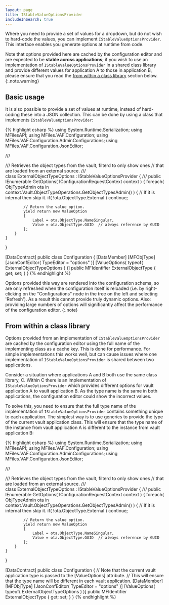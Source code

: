 ```yaml
---
layout: page
title: IStableValueOptionsProvider
includeInSearch: true
---
```


Where you need to provide a set of values for a dropdown, but do not wish to hard-code the values, you can implement `IStableValueOptionsProvider`.  This interface enables you generate options at runtime from code.

Note that options provided here are cached by the configuration editor and are expected to be **stable across applications**; if you wish to use an implementation of `IStableValueOptionsProvider` in a shared class library and provide different values for application A to those in application B, please ensure that you read the [from within a class library](from-within-a-class-library) section below.
{:.note.warning}

## Basic usage

It is also possible to provide a set of values at runtime, instead of hard-coding these into a JSON collection.  This can be done by using a class that implements `IStableValueOptionsProvider`:

{% highlight csharp %}
using System.Runtime.Serialization;
using MFilesAPI;
using MFiles.VAF.Configuration;
using MFiles.VAF.Configuration.AdminConfigurations;
using MFiles.VAF.Configuration.JsonEditor;

/// <summary>
/// Retrieves the object types from the vault, filterd to only show ones
// that are loaded from an external source.
/// </summary>
class ExternalObjectTypeOptions : IStableValueOptionsProvider
{
	/// <inheritdoc />
	public IEnumerable<ValueOption> GetOptions( IConfigurationRequestContext context )
	{
		foreach( ObjTypeAdmin ota in context.Vault.ObjectTypeOperations.GetObjectTypesAdmin() )
		{
			// If it is internal then skip it.
			if( !ota.ObjectType.External )
				continue;

			// Return the value option.
			yield return new ValueOption
			{
				Label = ota.ObjectType.NameSingular,
				Value = ota.ObjectType.GUID  // always reference by GUID
			};
		}
	}
}

[DataContract]
public class Configuration
{
	[DataMember]
	[MFObjType]
	[JsonConfEditor( TypeEditor = "options" )]
	[ValueOptions( typeof( ExternalObjectTypeOptions ) )]
	public MFIdentifier ExternalObjectType { get; set; }
}
{% endhighlight %}

Options provided this way are rendered into the configuration schema, so are only refreshed when the configuration itself is reloaded (i.e. by right-clicking on the "Configurations" node in the tree on the left and selecting 'Refresh').  As a result this cannot provide truly dynamic options.  Also: providing large numbers of options will significantly affect the performance of the configuration editor.
{:.note}

## From within a class library

Options provided from an implementation of `IStableValueOptionsProvider` are cached by the configuration editor using the full name of the implementing class as a cache key.  This is done for performance.  For simple implementations this works well, but can cause issues where one implementation of `IStableValueOptionsProvider` is shared between two applications.

Consider a situation where applications A and B both use the same class library, C.  Within C there is an implementation of `IStableValueOptionsProvider` which provides different options for vault application A to vault application B.  As the type name is the same in both applications, the configuration editor could show the incorrect values.

To solve this, you need to ensure that the full type name of the implementation of `IStableValueOptionsProvider` contains something unique to each application.  The simplest way is to use generics to provide the type of the current vault application class.  This will ensure that the type name of the instance from vault application A is different to the instance from vault application B:


{% highlight csharp %}
using System.Runtime.Serialization;
using MFilesAPI;
using MFiles.VAF.Configuration;
using MFiles.VAF.Configuration.AdminConfigurations;
using MFiles.VAF.Configuration.JsonEditor;

/// <summary>
/// Retrieves the object types from the vault, filterd to only show ones
// that are loaded from an external source.
/// </summary>
class ExternalObjectTypeOptions<TVaultApplicationType> : IStableValueOptionsProvider
{
	/// <inheritdoc />
	public IEnumerable<ValueOption> GetOptions( IConfigurationRequestContext context )
	{
		foreach( ObjTypeAdmin ota in context.Vault.ObjectTypeOperations.GetObjectTypesAdmin() )
		{
			// If it is internal then skip it.
			if( !ota.ObjectType.External )
				continue;

			// Return the value option.
			yield return new ValueOption
			{
				Label = ota.ObjectType.NameSingular,
				Value = ota.ObjectType.GUID  // always reference by GUID
			};
		}
	}
}

[DataContract]
public class Configuration
{
	// Note that the current vault application type is passed to the [ValueOptions] attribute.
	// This will ensure that the type name will be different in each vault application.
	[DataMember]
	[MFObjType]
	[JsonConfEditor( TypeEditor = "options" )]
	[ValueOptions( typeof( ExternalObjectTypeOptions<VaultApplication> ) )]
	public MFIdentifier ExternalObjectType { get; set; }
}
{% endhighlight %}